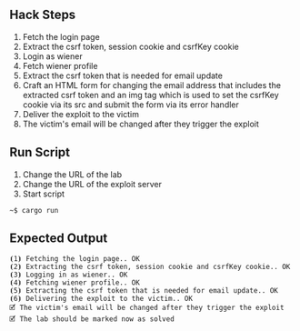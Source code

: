 ## Hack Steps

1. Fetch the login page
2. Extract the csrf token, session cookie and csrfKey cookie
3. Login as wiener
4. Fetch wiener profile
5. Extract the csrf token that is needed for email update
6. Craft an HTML form for changing the email address that includes the extracted csrf token and an img tag which is used to set the csrfKey cookie via its src and submit the form via its error handler
7. Deliver the exploit to the victim
8. The victim's email will be changed after they trigger the exploit

## Run Script

1. Change the URL of the lab
2. Change the URL of the exploit server
3. Start script

```
~$ cargo run
```

## Expected Output

```
⦗1⦘ Fetching the login page.. OK
⦗2⦘ Extracting the csrf token, session cookie and csrfKey cookie.. OK
⦗3⦘ Logging in as wiener.. OK
⦗4⦘ Fetching wiener profile.. OK
⦗5⦘ Extracting the csrf token that is needed for email update.. OK
⦗6⦘ Delivering the exploit to the victim.. OK
🗹 The victim's email will be changed after they trigger the exploit
🗹 The lab should be marked now as solved
```
